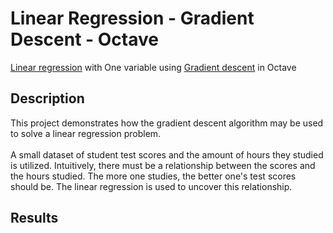 # Linear Regression - Gradient Descent - Octave
[Linear regression](http://en.wikipedia.org/wiki/Linear_regression) with One variable using [Gradient descent](http://en.wikipedia.org/wiki/Gradient_descent) in Octave

## Description
This project demonstrates how the gradient descent algorithm may be used to solve a linear regression problem.
<br/>
<br/>
A small dataset of student test scores and the amount of hours they studied is utilized. Intuitively, there must be a relationship between the scores and the hours studied. The more one studies, the better one's test scores should be. The linear regression is used to uncover this relationship.

## Results
